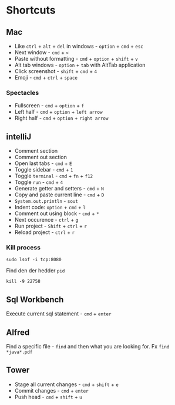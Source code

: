 # Shortcuts



## Mac

-  Like `ctrl` + `alt` + `del` in windows - `option` + `cmd` + `esc`
- Next window - `cmd` + `<`
- Paste without formatting - `cmd` + `option` + `shift` + `v`
- Alt tab windows - `option` + `tab` with AltTab application
- Click screenshot - `shift` + `cmd` + `4`
- Emoji - `cmd` + `ctrl` + `space`



### Spectacles

- Fullscreen - `cmd` + `option` + `f`
- Left half - `cmd` + `option` + `left arrow`
- Right half - `cmd` + `option` + `right arrow`



## intelliJ

- Comment section
- Comment out section
- Open last tabs - `cmd` + `E`
- Toggle sidebar - `cmd` + `1`
- Toggle `terminal` -  `cmd` + `fn` + `f12`
- Toggle `run` - `cmd` + `4`
- Generate getter and setters - `cmd` + `N` 
- Copy and paste current line - `cmd` + `D`
- `System.out.println` - `sout`
- Indent code: `option` + `cmd` + `l`
- Comment out using block - `cmd` + `*`
- Next occurence - `ctrl` + `g`
- Run project - `Shift` + `ctrl` +  `r` 
- Reload project - `ctrl` + `r`



### Kill process

`sudo lsof -i tcp:8080`

Find den der hedder `pid`

`kill -9 22758`



## Sql Workbench

Execute current sql statement - `cmd` + `enter`



## Alfred

Find a specific file - `find` and then what you are looking for. Fx `find *java*.pdf`



## Tower

- Stage all current changes - `cmd` + `shift` + `e`
- Commit changes - `cmd` + `enter`
- Push head - `cmd` + `shift` + `u`



